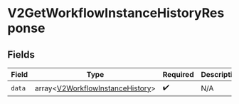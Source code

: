 # V2GetWorkflowInstanceHistoryResponse


## Fields

| Field                                                                                | Type                                                                                 | Required                                                                             | Description                                                                          |
| ------------------------------------------------------------------------------------ | ------------------------------------------------------------------------------------ | ------------------------------------------------------------------------------------ | ------------------------------------------------------------------------------------ |
| `data`                                                                               | array<[V2WorkflowInstanceHistory](../../models/shared/V2WorkflowInstanceHistory.md)> | :heavy_check_mark:                                                                   | N/A                                                                                  |